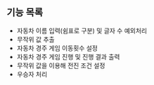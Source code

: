 ## 기능 목록
- 자동차 이름 입력(쉼표로 구분) 및 글자 수 예외처리
- 무작위 값 추출
- 자동차 경주 게임 이동횟수 설정
- 자동차 경주 게임 진행 및 진행 결과 출력
- 무작위 값을 이용해 전진 조건 설정
- 우승자 처리